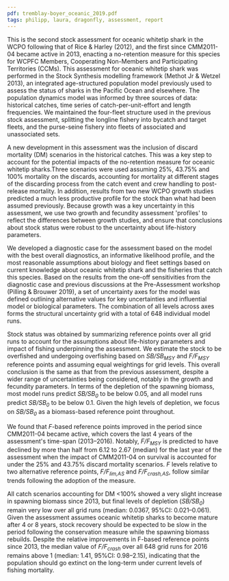 ```yaml
---
pdf: tremblay-boyer_oceanic_2019.pdf
tags: philipp, laura, dragonfly, assessment, report
---
```


This is the second stock assessment for oceanic whitetip shark in the WCPO
following that of Rice & Harley (2012), and the first since CMM2011-04
became active in 2013, enacting a no-retention measure for this species for
WCPFC Members, Cooperating Non-Members and Participating Territories (CCMs).
This assessment for oceanic whitetip shark was performed in the Stock
Synthesis modelling framework (Methot Jr & Wetzel 2013), an integrated
 age-structured population model previously used to assess the status of sharks
  in the Pacific Ocean and elsewhere. The population dynamics model was informed
 by three sources of data: historical catches, time series of
 catch-per-unit-effort and length frequencies. We maintained the four-fleet
structure used in the previous stock assessment, splitting the longline fishery
into bycatch and target fleets, and the purse-seine fishery into
fleets of associated and unassociated sets.

A new development in this assessment was the inclusion of discard mortality (DM)
 scenarios in the historical catches. This was a key step to account for the
 potential impacts of the no-retention measure for oceanic whitetip sharks.Three
  scenarios were used assuming 25%, 43.75% and 100% mortality on the discards,
  accounting for mortality at different stages of the discarding process from
  the catch event and crew handling to post-release mortality. In addition,
  results from two new WCPO growth studies predicted a much less productive
profile for the stock than what had been assumed previously. Because growth was
a key uncertainty in this assessment, we use two growth and fecundity assessment
'profiles' to reflect the differences between growth studies, and
ensure that conclusions about stock status were robust to the uncertainty about
life-history parameters.

We developed a diagnostic case for the assessment based on the model with the
best overall diagnostics, an informative likelihood profile, and the most
reasonable assumptions about biology and fleet settings based on current
knowledge about oceanic whitetip shark and the fisheries that catch this
species. Based on the results from the one-off sensitivities
from the diagnostic case and previous discussions at the Pre-Assessment
workshop (Pilling & Brouwer 2019), a set of uncertainty axes for the model was
defined outlining alternative values for key uncertainties and
influential model or biological parameters. The combination of all levels across
 axes forms the structural uncertainty grid with a total of 648 individual model
  runs.

Stock status was obtained by summarizing reference points over all grid runs to
account for the assumptions about life-history parameters and impact of fishing
underpinning the assessment. We estimate the stock to be overfished and
undergoing overfishing based on *SB/SB<sub>MSY</sub>* and *F/F<sub>MSY</sub>*
reference points and assuming equal weightings for grid levels. This overall
conclusion is the same as that from the previous assessment, despite a wider
range of uncertainties being considered, notably in the growth and fecundity
parameters. In terms of the depletion of the spawning biomass, most model runs
predict *SB/SB<sub>0</sub>* to be below 0.05, and all model runs predict
*SB/SB<sub>0</sub>* to be below 0.1. Given the high levels of depletion,
we focus on *SB/SB<sub>0</sub>* as a biomass-based reference point throughout.

We found that *F*-based reference points improved in the period since CMM2011-04
 became active, which covers the last 4 years of the assessment's time-span
 (2013–2016). Notably, *F/F<sub>MSY</sub>* is predicted to have declined
by more than half from 6.12 to 2.67 (median) for the last year of the assessment
 when the impact of CMM2011-04 on survival is accounted for under the 25% and
 43.75% discard mortality scenarios. *F* levels relative to two alternative
 reference points, *F/F<sub>lim,AS</sub>* and *F/F<sub>crash,AS</sub>*, follow
 similar trends following the adoption of the measure.

All catch scenarios accounting for DM <100% showed a very slight increase in
spawning biomass since 2013, but final levels of depletion (*SB/SB<sub>0</sub>*)
 remain very low over all grid runs (median: 0.0367, 95%CI: 0.021–0.061). Given
 the assessment assumes oceanic whitetip sharks to become mature after 4 or 8 years,
stock recovery should be expected to be slow in the period following the
conservation measure while the spawning biomass rebuilds. Despite
the relative improvements in F-based reference points since 2013, the median
value of *F/F<sub>crash</sub>* over all 648 grid runs
for 2016 remains above 1 (median: 1.41, 95%CI: 0.98–2.15), indicating that the
population should go extinct on the long-term under current levels of fishing mortality.
